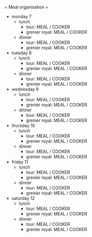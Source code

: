 = Meal organisation =

* monday 7
  * lunch
    * tour: MEAL / COOKER
    * grenier royal: MEAL / COOKER
  * dinner
    * tour: MEAL / COOKER
    * grenier royal: MEAL / COOKER
* tuesday 8
  * lunch
    * tour: MEAL / COOKER
    * grenier royal: MEAL / COOKER
  * dinner
    * tour: MEAL / COOKER
    * grenier royal: MEAL / COOKER
* wednesday 9
  * lunch
    * tour: MEAL / COOKER
    * grenier royal: MEAL / COOKER
  * dinner
    * tour: MEAL / COOKER
    * grenier royal: MEAL / COOKER
* thursday 10
  * lunch
    * tour: MEAL / COOKER
    * grenier royal: MEAL / COOKER
  * dinner
    * tour: MEAL / COOKER
    * grenier royal: MEAL / COOKER
* friday 11
  * lunch
    * tour: MEAL / COOKER
    * grenier royal: MEAL / COOKER
  * dinner
    * tour: MEAL / COOKER
    * grenier royal: MEAL / COOKER
* saturday 12
  * lunch
    * tour: MEAL / COOKER
    * grenier royal: MEAL / COOKER
  * dinner
    * tour: MEAL / COOKER
    * grenier royal: MEAL / COOKER
